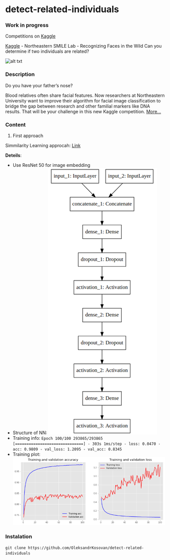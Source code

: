 # detect-related-individuals

### Work in progress

Competitions on [Kaggle](https://www.kaggle.com)

[Kaggle](https://www.kaggle.com/c/recognizing-faces-in-the-wild) - Northeastern SMILE Lab - Recognizing Faces in the Wild Can you determine if two individuals are related?

![alt txt](https://media.kairos.com/blog-images/crowd.png)


### Description

Do you have your father’s nose?

Blood relatives often share facial features. Now researchers at Northeastern University want to improve their algorithm for facial image classification to bridge the gap between research and other familial markers like DNA results. That will be your challenge in this new Kaggle competition. [More...](https://www.kaggle.com/c/recognizing-faces-in-the-wild)

### Content

1. First approach

Simmilarity Learning approcah: [Link](https://github.com/OleksandrKosovan/detect-related-individuals/blob/master/01-similarity-learning-with-vectorization)

**Deteils**:
- Use ResNet 50 for image embedding
- Structure of NN:
![alt txt](https://github.com/OleksandrKosovan/detect-related-individuals/blob/master/01-similarity-learning-with-vectorization/img/nn.png)
- Training info:
`Epoch 100/100
293865/293865 [==============================] - 303s 1ms/step - loss: 0.0470 - acc: 0.9809 - val_loss: 1.2095 - val_acc: 0.8345`
- Training plot:
![alt txt](https://github.com/OleksandrKosovan/detect-related-individuals/blob/master/01-similarity-learning-with-vectorization/img/train-plot.png)

### Instalation

`git clone https://github.com/OleksandrKosovan/detect-related-individuals`

